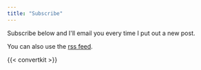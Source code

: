 ```yaml
---
title: "Subscribe"
---
```


Subscribe below and I'll email you every time I put out a new post.

You can also use the [rss feed](https://ebuchman.github.io/posts/index.xml).

{{< convertkit >}} 


